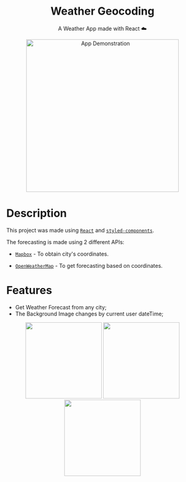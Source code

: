 <div align="center">

# Weather Geocoding

A Weather App made with React :cloud:

<img src="https://raw.githubusercontent.com/Zurkon/repo-assets/main/weather-geocoding/weather.gif" width="400" alt="App Demonstration"/>

</div>

# Description

This project was made using [`React`](https://github.com/facebook/react) and [`styled-components`](https://github.com/styled-components/styled-components).

The forecasting is made using 2 different APIs:

- [`Mapbox`](https://docs.mapbox.com/api/overview/) - To obtain city's coordinates.

- [`OpenWeatherMap`](https://openweathermap.org/api) - To get forecasting based on coordinates.



# Features

- Get Weather Forecast from any city;
- The Background Image changes by current user dateTime;

<div align="center">

<img width="200" src="https://raw.githubusercontent.com/Zurkon/repo-assets/main/weather-geocoding/blue.png"/>
 
<img width="200" src="https://raw.githubusercontent.com/Zurkon/repo-assets/main/weather-geocoding/green.png"/>

<img width="200" src="https://raw.githubusercontent.com/Zurkon/repo-assets/main/weather-geocoding/orange.png"/>

</div>

